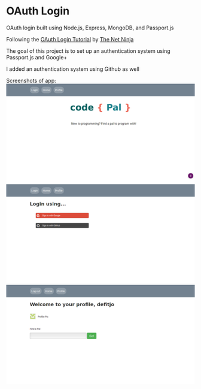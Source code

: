# OAuth Login

OAuth login built using Node.js, Express, MongoDB, and Passport.js

Following the [OAuth Login Tutorial](https://www.youtube.com/playlist?list=PL4cUxeGkcC9jdm7QX143aMLAqyM-jTZ2x) by [The Net Ninja](https://github.com/iamshaunjp/oauth-playlist)

The goal of this project is to set up an authentication system using Passport.js and Google+

I added an authentication system using Github as well

Screenshots of app:
![home](/home.png)
![login](/login.png)
![profile](/profile.png)
